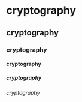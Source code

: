 # cryptography
## cryptography
### cryptography
#### cryptography
##### cryptography
###### cryptography
